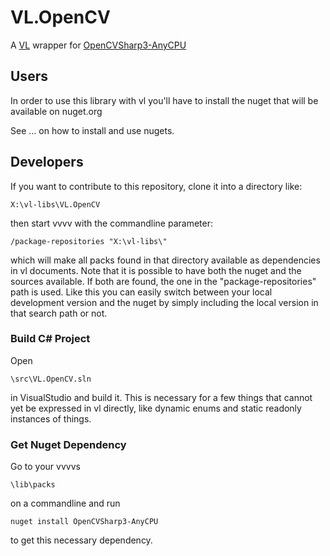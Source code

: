 # VL.OpenCV
A [VL](https://vvvv.org/documentation/vl) wrapper for [OpenCVSharp3-AnyCPU](https://github.com/shimat/opencvsharp)

## Users
In order to use this library with vl you'll have to install the nuget that will be available on nuget.org

See ... on how to install and use nugets.

## Developers
If you want to contribute to this repository, clone it into a directory like:
 
    X:\vl-libs\VL.OpenCV
 
then start vvvv with the commandline parameter:

    /package-repositories "X:\vl-libs\"
    
which will make all packs found in that directory available as dependencies in vl documents. Note that it is possible to have both the nuget and the sources available. If both are found, the one in the "package-repositories" path is used. Like this you can easily switch between your local development version and the nuget by simply including the local version in that search path or not.

### Build C# Project
Open

    \src\VL.OpenCV.sln
    
in VisualStudio and build it. This is necessary for a few things that cannot yet be expressed in vl directly, like dynamic enums and static readonly instances of things. 

### Get Nuget Dependency
Go to your vvvvs

    \lib\packs 
    
on a commandline and run

    nuget install OpenCVSharp3-AnyCPU
    
to get this necessary dependency.
